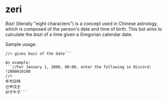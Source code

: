 # zeri

*Bazi* (literally "eight characters") is a concept used in Chinese astrology, which is composed of the person's date and time of birth. This bot aims to calculate the *bazi* of a time given a Gregorian calendar date.

Sample usage:
```!<year><month><day><hour>
//> gives bazi of the date```

An example:
```//For January 1, 2000, 00:00, enter the following in Discord:
!2000010100
//>
年月日時
己甲戊壬
卯子午子```
